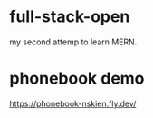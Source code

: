 # full-stack-open

my second attemp to learn MERN.

# phonebook demo

https://phonebook-nskien.fly.dev/
